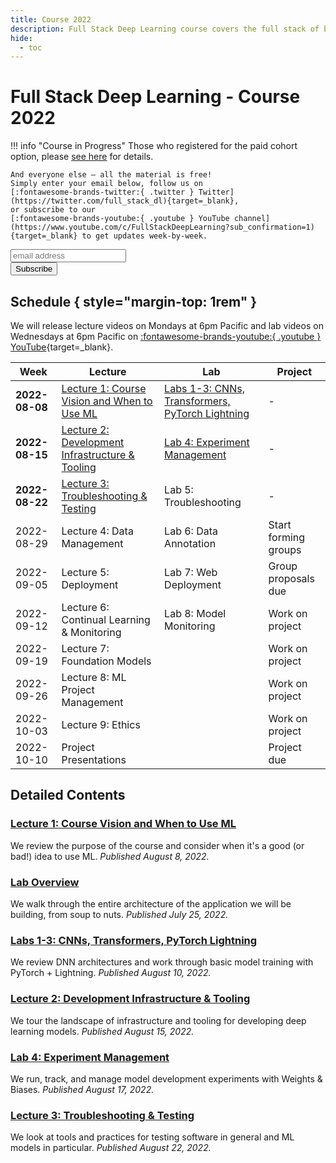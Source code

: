 ```yaml
---
title: Course 2022
description: Full Stack Deep Learning course covers the full stack of building ML-powered products.
hide:
  - toc
---
```


# Full Stack Deep Learning - Course 2022

!!! info "Course in Progress"
    Those who registered for the paid cohort option, please [see here](cohort) for details.

    And everyone else – all the material is free!
    Simply enter your email below, follow us on
    [:fontawesome-brands-twitter:{ .twitter } Twitter](https://twitter.com/full_stack_dl){target=_blank},
    or subscribe to our
    [:fontawesome-brands-youtube:{ .youtube } YouTube channel](https://www.youtube.com/c/FullStackDeepLearning?sub_confirmation=1){target=_blank} to get updates week-by-week.

<!-- Begin Mailchimp Signup Form -->
<link href="//cdn-images.mailchimp.com/embedcode/horizontal-slim-10_7.css" rel="stylesheet" type="text/css">
<div id="mc_embed_signup">
<form action="https://fullstackdeeplearning.us18.list-manage.com/subscribe/post?u=68cabce2e74766ca3d2c089d6&amp;id=79e6eb0052" method="post" id="mc-embedded-subscribe-form" name="mc-embedded-subscribe-form" class="validate" target="_blank" novalidate>
    <div id="mc_embed_signup_scroll">
    <input type="email" value="" name="EMAIL" class="email" id="mce-EMAIL" placeholder="email address" required>
    <!-- real people should not fill this in and expect good things - do not remove this or risk form bot signups-->
    <div style="position: absolute; left: -5000px;" aria-hidden="true"><input type="text" name="b_68cabce2e74766ca3d2c089d6_79e6eb0052" tabindex="-1" value=""></div>
    <div class="clear"><input type="submit" value="Subscribe" name="subscribe" id="mc-embedded-subscribe" class="button"></div>
    </div>
</form>
</div>
<!--End Mailchimp Signup Form -->

## Schedule { style="margin-top: 1rem" }

We will release lecture videos on Mondays at 6pm Pacific and lab videos on Wednesdays at 6pm Pacific on
<span class="whitespace-nowrap">[:fontawesome-brands-youtube:{ .youtube } YouTube](https://www.youtube.com/c/FullStackDeepLearning){target=_blank}</span>.

| Week           | Lecture                                                 | Lab                                                        | Project              |
| -------------- | ------------------------------------------------------- | ---------------------------------------------------------- | -------------------- |
| **2022-08-08** | [Lecture 1: Course Vision and When to Use ML][lec1]     | [Labs 1-3: CNNs, Transformers, PyTorch Lightning][labs1-3] | -                    |
| **2022-08-15** | [Lecture 2: Development Infrastructure & Tooling][lec2] | [Lab 4: Experiment Management][lab4]                       | -                    |
| **2022-08-22** | [Lecture 3: Troubleshooting & Testing][lec3]            | Lab 5: Troubleshooting                                     | -                    |
| 2022-08-29     | Lecture 4: Data Management                              | Lab 6: Data Annotation                                     | Start forming groups |
| 2022-09-05     | Lecture 5: Deployment                                   | Lab 7: Web Deployment                                      | Group proposals due  |
| 2022-09-12     | Lecture 6: Continual Learning & Monitoring              | Lab 8: Model Monitoring                                    | Work on project      |
| 2022-09-19     | Lecture 7: Foundation Models                            |                                                            | Work on project      |
| 2022-09-26     | Lecture 8: ML Project Management                        |                                                            | Work on project      |
| 2022-10-03     | Lecture 9: Ethics                                       |                                                            | Work on project      |
| 2022-10-10     | Project Presentations                                   |                                                            | Project due          |

## Detailed Contents

### [Lecture 1: Course Vision and When to Use ML][lec1]
We review the purpose of the course and consider when it's a good (or bad!) idea to use ML.
*Published August 8, 2022.*

### [Lab Overview][lab0]
We walk through the entire architecture of the application we will be building, from soup to nuts.
*Published July 25, 2022.*

### [Labs 1-3: CNNs, Transformers, PyTorch Lightning][labs1-3]
We review DNN architectures and work through basic model training with PyTorch + Lightning.
*Published August 10, 2022.*

### [Lecture 2: Development Infrastructure & Tooling][lec2]
We tour the landscape of infrastructure and tooling for developing deep learning models.
*Published August 15, 2022.*

### [Lab 4: Experiment Management][lab4]
We run, track, and manage model development experiments with Weights & Biases.
*Published August 17, 2022.*

### [Lecture 3: Troubleshooting & Testing][lec3]
We look at tools and practices for testing software in general
and ML models in particular.
*Published August 22, 2022.*

[lab0]: lab-0-overview/index.md
[lec1]: lecture-1-course-vision-and-when-to-use-ml/index.md
[labs1-3]: labs-1-3-cnns-transformers-pytorch-lightning/index.md
[lec2]: lecture-2-development-infrastructure-and-tooling/index.md
[lab4]: lab-4-experiment-management/index.md
[lec3]: lecture-3-troubleshooting-and-testing/index.md
